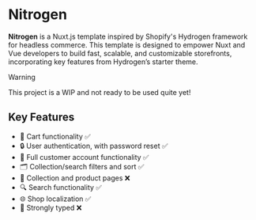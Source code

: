 # Nitrogen

**Nitrogen** is a Nuxt.js template inspired by Shopify's Hydrogen framework for headless commerce. This template is designed to empower Nuxt and Vue developers to build fast, scalable, and customizable storefronts, incorporating key features from Hydrogen’s starter theme.

> [!WARNING]  
> This project is a WIP and not ready to be used quite yet!

## Key Features

- 🛒 Cart functionality ✅
- 🔒 User authentication, with password reset ✅
- 👤 Full customer account functionality ✅
- 🗂️ Collection/search filters and sort ✅
- 👕 Collection and product pages ❌
- 🔍 Search functionality ✅
- 🌐 Shop localization ✅
- 💪 Strongly typed ❌
